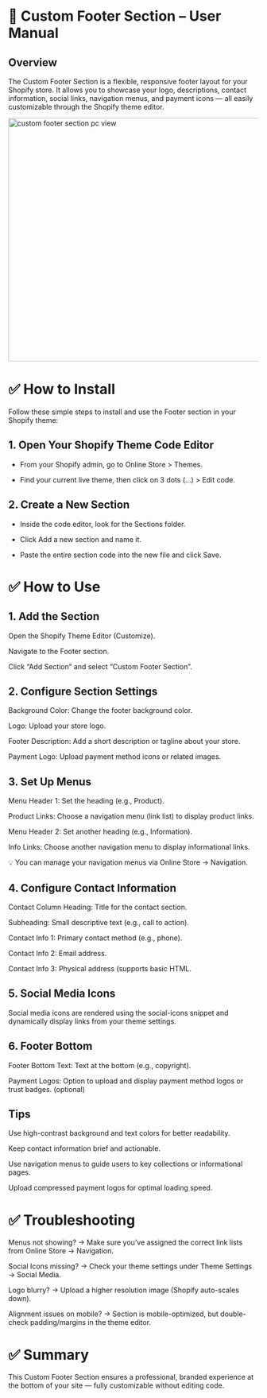 # 🎯 Custom Footer Section – User Manual
## Overview
The Custom Footer Section is a flexible, responsive footer layout for your Shopify store. It allows you to showcase your logo, descriptions, contact information, social links, navigation menus, and payment icons — all easily customizable through the Shopify theme editor.

<img width="1900" height="490" alt="custom footer section pc view" src="https://github.com/user-attachments/assets/2b99e6f7-cb74-4e70-8797-f8ae719c3953" />

# ✅ How to Install
Follow these simple steps to install and use the Footer section in your Shopify theme:

## 1. Open Your Shopify Theme Code Editor
- From your Shopify admin, go to Online Store > Themes.

- Find your current live theme, then click on 3 dots (...) > Edit code.

## 2. Create a New Section
- Inside the code editor, look for the Sections folder.

- Click Add a new section and name it.

- Paste the entire section code into the new file and click Save.



# ✅ How to Use
## 1. Add the Section
Open the Shopify Theme Editor (Customize).

Navigate to the Footer section.

Click “Add Section” and select “Custom Footer Section”.

## 2. Configure Section Settings
Background Color: Change the footer background color.

Logo: Upload your store logo.

Footer Description: Add a short description or tagline about your store.

Payment Logo: Upload payment method icons or related images.

## 3. Set Up Menus
Menu Header 1: Set the heading (e.g., Product).

Product Links: Choose a navigation menu (link list) to display product links.

Menu Header 2: Set another heading (e.g., Information).

Info Links: Choose another navigation menu to display informational links.

💡 You can manage your navigation menus via Online Store → Navigation.

## 4. Configure Contact Information
Contact Column Heading: Title for the contact section.

Subheading: Small descriptive text (e.g., call to action).

Contact Info 1: Primary contact method (e.g., phone).

Contact Info 2: Email address.

Contact Info 3: Physical address (supports basic HTML.

## 5. Social Media Icons
Social media icons are rendered using the social-icons snippet and dynamically display links from your theme settings.

## 6. Footer Bottom
Footer Bottom Text: Text at the bottom (e.g., copyright).

Payment Logos: Option to upload and display payment method logos or trust badges. (optional)

## Tips
Use high-contrast background and text colors for better readability.

Keep contact information brief and actionable.

Use navigation menus to guide users to key collections or informational pages.

Upload compressed payment logos for optimal loading speed.

# ✅ Troubleshooting
Menus not showing? → Make sure you’ve assigned the correct link lists from Online Store → Navigation.

Social Icons missing? → Check your theme settings under Theme Settings → Social Media.

Logo blurry? → Upload a higher resolution image (Shopify auto-scales down).

Alignment issues on mobile? → Section is mobile-optimized, but double-check padding/margins in the theme editor.

# ✅ Summary
This Custom Footer Section ensures a professional, branded experience at the bottom of your site — fully customizable without editing code.


